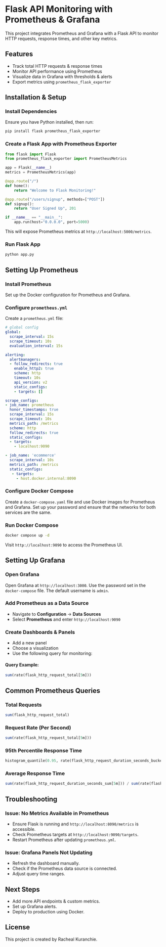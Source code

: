 # Flask API Monitoring with Prometheus & Grafana

This project integrates Prometheus and Grafana with a Flask API to monitor HTTP requests, response times, and other key metrics.

## Features
- Track total HTTP requests & response times
- Monitor API performance using Prometheus
- Visualize data in Grafana with thresholds & alerts
- Export metrics using `prometheus_flask_exporter`

## Installation & Setup

### Install Dependencies
Ensure you have Python installed, then run:
```sh
pip install flask prometheus_flask_exporter
```

### Create a Flask App with Prometheus Exporter
```python
from flask import Flask
from prometheus_flask_exporter import PrometheusMetrics

app = Flask(__name__)
metrics = PrometheusMetrics(app)

@app.route("/")
def home():
    return "Welcome to Flask Monitoring!"

@app.route("/users/signup", methods=["POST"])
def signup():
    return "User Signed Up", 201

if __name__ == "__main__":
    app.run(host="0.0.0.0", port=5000)
```
This will expose Prometheus metrics at `http://localhost:5000/metrics`.

### Run Flask App
```sh
python app.py
```

## Setting Up Prometheus

### Install Prometheus
Set up the Docker configuration for Prometheus and Grafana.

### Configure `prometheus.yml`
Create a `prometheus.yml` file:
```yaml
# global config
global:
  scrape_interval: 15s
  scrape_timeout: 10s
  evaluation_interval: 15s

alerting:
  alertmanagers:
  - follow_redirects: true
    enable_http2: true
    scheme: http
    timeout: 10s
    api_version: v2
    static_configs:
    - targets: []

scrape_configs:
- job_name: prometheus
  honor_timestamps: true
  scrape_interval: 15s
  scrape_timeout: 10s
  metrics_path: /metrics
  scheme: http
  follow_redirects: true
  static_configs:
  - targets:
    - localhost:9090

- job_name: 'ecommerce'
  scrape_interval: 10s
  metrics_path: /metrics
  static_configs:
   - targets:
     - host.docker.internal:8090
```

### Configure Docker Compose
Create a `docker-compose.yaml` file and use Docker images for Prometheus and Grafana. Set up your password and ensure that the networks for both services are the same.

### Run Docker Compose
```sh
docker compose up -d
```
Visit `http://localhost:9090` to access the Prometheus UI.

## Setting Up Grafana

### Open Grafana
Open Grafana at `http://localhost:3000`. Use the password set in the `docker-compose` file. The default username is `admin`.

### Add Prometheus as a Data Source
- Navigate to **Configuration** → **Data Sources**
- Select **Prometheus** and enter `http://localhost:9090`

### Create Dashboards & Panels
- Add a new panel
- Choose a visualization
- Use the following query for monitoring:

#### Query Example:
```sql
sum(rate(flask_http_request_total[5m]))
```

## Common Prometheus Queries

### Total Requests
```sql
sum(flask_http_request_total)
```

### Request Rate (Per Second)
```sql
sum(rate(flask_http_request_total[5m]))
```

### 95th Percentile Response Time
```sql
histogram_quantile(0.95, rate(flask_http_request_duration_seconds_bucket[5m]))
```

### Average Response Time
```sql
sum(rate(flask_http_request_duration_seconds_sum[5m])) / sum(rate(flask_http_request_duration_seconds_count[5m]))
```

## Troubleshooting

### Issue: No Metrics Available in Prometheus
- Ensure Flask is running and `http://localhost:8090/metrics` is accessible.
- Check Prometheus targets at `http://localhost:9090/targets`.
- Restart Prometheus after updating `prometheus.yml`.

### Issue: Grafana Panels Not Updating
- Refresh the dashboard manually.
- Check if the Prometheus data source is connected.
- Adjust query time ranges.

## Next Steps
- Add more API endpoints & custom metrics.
- Set up Grafana alerts.
- Deploy to production using Docker.

## License
This project is created by Racheal Kuranchie.

